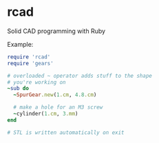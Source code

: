 rcad
====

Solid CAD programming with Ruby

Example:

```ruby
require 'rcad'
require 'gears'

# overloaded ~ operator adds stuff to the shape
# you're working on
~sub do
  ~SpurGear.new(1.cm, 4.8.cm)

  # make a hole for an M3 screw
  ~cylinder(1.cm, 3.mm)
end

# STL is written automatically on exit
```
